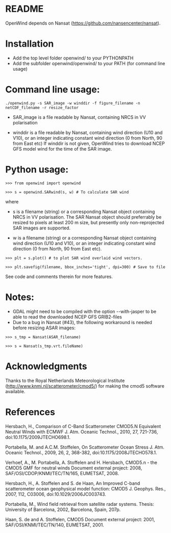 # README  

OpenWind depends on Nansat (https://github.com/nansencenter/nansat). 

# Installation

- Add the top level folder openwind/ to your PYTHONPATH
- Add the subfolder openwind/openwind/ to your PATH (for command line usage)

# Command line usage:

```
./openwind.py -s SAR_image -w winddir -f figure_filename -n netCDF_filename -r resize_factor
```

- SAR_image is a file readable by Nansat, containing NRCS in VV polarisation

- winddir is a file readable by Nansat, containing wind direction (U10 and V10), or an integer indicating constant wind direction (0 from North, 90 from East etc)
If winddir is not given, OpenWind tries to download NCEP GFS model wind for the time of the SAR image.

# Python usage:
```
>>> from openwind import openwind

>>> s = openwind.SARwind(s, w) # To calculate SAR wind
```

where 
- s is a filename (string) or a corresponding Nansat object containing NRCS in VV polarisation. The SAR Nansat object should preferrably be resized to pixels at least 200 m size, but presently only non-reprojected SAR images are supported.

- w is a filename (string) or a corresponding Nansat object containing wind direction (U10 and V10), or an integer indicating constant wind direction (0 from North, 90 from East etc).

```
>>> plt = s.plot() # to plot SAR wind overlaid wind vectors.

>>> plt.savefig(filename, bbox_inches='tight', dpi=300) # Save to file
```

See code and comments therein for more features.

# Notes:
- GDAL might need to be compiled with the option --with-jasper to be able to read the downloaded NCEP GFS GRIB2-files
- Due to a bug in Nansat (#43), the following workaround is needed before resizing ASAR images:

```
>>> s_tmp = Nansat(ASAR_filename)

>>> s = Nansat(s_tmp.vrt.fileName)
```

# Acknowledgments

Thanks to the Royal Netherlands Meteorological Institute
(http://www.knmi.nl/scatterometer/cmod5/) for making the cmod5 software
available.

# References

Hersbach, H., Comparison of C-Band Scatterometer CMOD5.N Equivalent Neutral
Winds with ECMWF J. Atm. Oceanic Technol., 2010, 27, 721-736,
doi:10.1175/2009JTECHO698.1.

Portabella, M. and A.C.M. Stoffelen, On Scatterometer Ocean Stress J. Atm.
Oceanic Technol., 2009, 26, 2, 368-382, doi:10.1175/2008JTECHO578.1.

Verhoef, A., M. Portabella, A. Stoffelen and H. Hersbach, CMOD5.n - the CMOD5
GMF for neutral winds Document external project: 2008,
SAF/OSI/CDOP/KNMI/TEC/TN/165, EUMETSAT, 2008.

Hersbach, H., A. Stoffelen and S. de Haan, An Improved C-band scatterometer
ocean geophysical model function: CMOD5 J. Geophys. Res., 2007, 112, C03006,
doi:10.1029/2006JC003743.

Portabella, M., Wind field retrieval from satellite radar systems. Thesis:
University of Barcelona, 2002, Barcelona, Spain, 207p.

Haan, S. de and A. Stoffelen, CMOD5 Document external project: 2001,
SAF/OSI/KNMI/TEC/TN/140, EUMETSAT, 2001.
